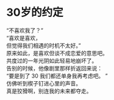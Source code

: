 # 30岁的约定

“不喜欢我了？”\
“喜欢是喜欢，\
但觉得我们相遇的时机不太好。”\
原来如此，是喜欢但谈不成恋爱的意思吧。\
共度过的一年光阴如此轻易地崩坏了。\
告别的时候，他像剧里那样折返回来说：\
“要是到了 30 我们都还单身我再考虑吧。 ”\
仿佛听到楔子钉进心里的声音。\
真是狡猾啊，别连我的未来都夺走。

